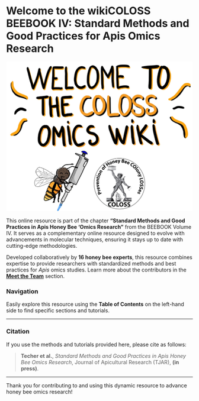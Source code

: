 # Welcome to the **wikiCOLOSS BEEBOOK IV: Standard Methods and Good Practices for Apis Omics Research**

![wikiCOLOSS](docs/assets/Manae_sketches-COLOSS.jpg)

This online resource is part of the chapter **“Standard Methods and Good Practices in Apis Honey Bee ‘Omics Research”** from the BEEBOOK Volume IV. It serves as a complementary online resource designed to evolve with advancements in molecular techniques, ensuring it stays up to date with cutting-edge methodologies.

Developed collaboratively by **16 honey bee experts**, this resource combines expertise to provide researchers with standardized methods and best practices for *Apis* omics studies. Learn more about the contributors in the **[Meet the Team](https://maevatecher.github.io/standard-methods-apis-omics/theteam/)** section.

### **Navigation**
Easily explore this resource using the **Table of Contents** on the left-hand side to find specific sections and tutorials.

---

### **Citation**
If you use the methods and tutorials provided here, please cite as follows:

> **Techer et al.**, *Standard Methods and Good Practices in Apis Honey Bee Omics Research*, Journal of Apicultural Research (TJAR), **(in press)**.

---

Thank you for contributing to and using this dynamic resource to advance honey bee omics research!
